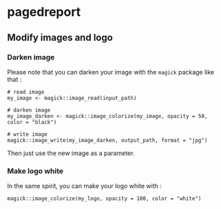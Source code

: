 
# pagedreport




## Modify images and logo

### Darken image

Please note that you can darken your image with the `magick` package like that :

```
# read image
my_image <- magick::image_read(input_path)

# darken image
my_image_darken <- magick::image_colorize(my_image, opacity = 50, color = "black")

# write image
magick::image_write(my_image_darken, output_path, format = "jpg")
```

Then just use the new image as a parameter.

### Make logo white

In the same spirit, you can make your logo white with :

```
magick::image_colorize(my_logo, opacity = 100, color = "white")
```
